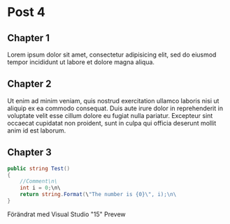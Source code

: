 # Post 4
## Chapter 1
Lorem ipsum dolor sit amet, consectetur adipisicing elit, sed do eiusmod tempor incididunt ut labore
et dolore magna aliqua.

## Chapter 2
Ut enim ad minim veniam, quis nostrud exercitation ullamco laboris nisi ut
aliquip ex ea commodo consequat. Duis aute irure dolor in reprehenderit in voluptate velit esse
cillum dolore eu fugiat nulla pariatur. Excepteur sint occaecat cupidatat non proident, sunt in
culpa qui officia deserunt mollit anim id est laborum.

## Chapter 3
```cs
public string Test()
{
    //Comment\n\
    int i = 0;\n\
    return string.Format(\"The number is {0}\", i);\n\
}
```
Förändrat med Visual Studio "15" Prevew
